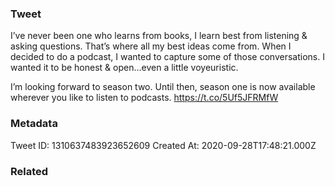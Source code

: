 ### Tweet
I’ve never been one who learns from books, I learn best from listening &amp; asking questions. That’s where all my best ideas come from. When I decided to do a podcast, I wanted to capture some of those conversations. I wanted it to be honest &amp; open…even a little voyeuristic.

I’m looking forward to season two. Until then, season one is now available wherever you like to listen to podcasts. https://t.co/5Uf5JFRMfW

### Metadata
Tweet ID: 1310637483923652609
Created At: 2020-09-28T17:48:21.000Z

### Related

